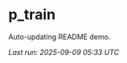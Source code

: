 # p_train

Auto-updating README demo.

<!--START_SECTION:status-->
_Last run: 2025-09-09 05:33 UTC_
<!--END_SECTION:status-->





















































































































































































































































































































































































































